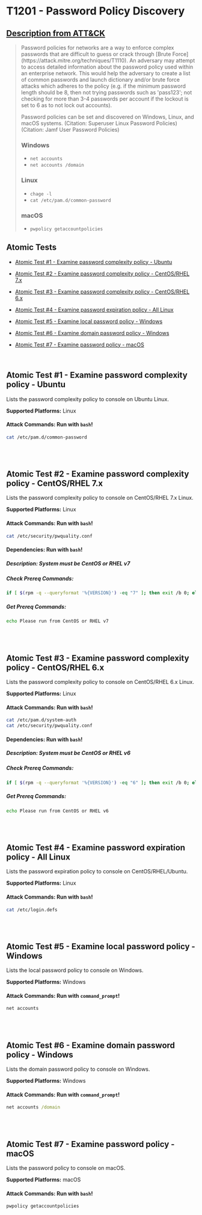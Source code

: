 # T1201 - Password Policy Discovery
## [Description from ATT&CK](https://attack.mitre.org/wiki/Technique/T1201)
<blockquote>Password policies for networks are a way to enforce complex passwords that are difficult to guess or crack through [Brute Force](https://attack.mitre.org/techniques/T1110). An adversary may attempt to access detailed information about the password policy used within an enterprise network. This would help the adversary to create a list of common passwords and launch dictionary and/or brute force attacks which adheres to the policy (e.g. if the minimum password length should be 8, then not trying passwords such as 'pass123'; not checking for more than 3-4 passwords per account if the lockout is set to 6 as to not lock out accounts).

Password policies can be set and discovered on Windows, Linux, and macOS systems. (Citation: Superuser Linux Password Policies) (Citation: Jamf User Password Policies)

### Windows
* <code>net accounts</code>
* <code>net accounts /domain</code>

### Linux
* <code>chage -l <username></code>
* <code>cat /etc/pam.d/common-password</code>

### macOS
* <code>pwpolicy getaccountpolicies</code></blockquote>

## Atomic Tests

- [Atomic Test #1 - Examine password complexity policy - Ubuntu](#atomic-test-1---examine-password-complexity-policy---ubuntu)

- [Atomic Test #2 - Examine password complexity policy - CentOS/RHEL 7.x](#atomic-test-2---examine-password-complexity-policy---centosrhel-7x)

- [Atomic Test #3 - Examine password complexity policy - CentOS/RHEL 6.x](#atomic-test-3---examine-password-complexity-policy---centosrhel-6x)

- [Atomic Test #4 - Examine password expiration policy - All Linux](#atomic-test-4---examine-password-expiration-policy---all-linux)

- [Atomic Test #5 - Examine local password policy - Windows](#atomic-test-5---examine-local-password-policy---windows)

- [Atomic Test #6 - Examine domain password policy - Windows](#atomic-test-6---examine-domain-password-policy---windows)

- [Atomic Test #7 - Examine password policy - macOS](#atomic-test-7---examine-password-policy---macos)


<br/>

## Atomic Test #1 - Examine password complexity policy - Ubuntu
Lists the password complexity policy to console on Ubuntu Linux.

**Supported Platforms:** Linux



#### Attack Commands: Run with `bash`! 


```bash
cat /etc/pam.d/common-password
```






<br/>
<br/>

## Atomic Test #2 - Examine password complexity policy - CentOS/RHEL 7.x
Lists the password complexity policy to console on CentOS/RHEL 7.x Linux.

**Supported Platforms:** Linux



#### Attack Commands: Run with `bash`! 


```bash
cat /etc/security/pwquality.conf
```




#### Dependencies:  Run with `bash`!
##### Description: System must be CentOS or RHEL v7
##### Check Prereq Commands:
```bash
if [ $(rpm -q --queryformat '%{VERSION}') -eq "7" ]; then exit /b 0; else exit /b 1; fi; 
```
##### Get Prereq Commands:
```bash
echo Please run from CentOS or RHEL v7
```




<br/>
<br/>

## Atomic Test #3 - Examine password complexity policy - CentOS/RHEL 6.x
Lists the password complexity policy to console on CentOS/RHEL 6.x Linux.

**Supported Platforms:** Linux



#### Attack Commands: Run with `bash`! 


```bash
cat /etc/pam.d/system-auth
cat /etc/security/pwquality.conf
```




#### Dependencies:  Run with `bash`!
##### Description: System must be CentOS or RHEL v6
##### Check Prereq Commands:
```bash
if [ $(rpm -q --queryformat '%{VERSION}') -eq "6" ]; then exit /b 0; else exit /b 1; fi; 
```
##### Get Prereq Commands:
```bash
echo Please run from CentOS or RHEL v6
```




<br/>
<br/>

## Atomic Test #4 - Examine password expiration policy - All Linux
Lists the password expiration policy to console on CentOS/RHEL/Ubuntu.

**Supported Platforms:** Linux



#### Attack Commands: Run with `bash`! 


```bash
cat /etc/login.defs
```






<br/>
<br/>

## Atomic Test #5 - Examine local password policy - Windows
Lists the local password policy to console on Windows.

**Supported Platforms:** Windows



#### Attack Commands: Run with `command_prompt`! 


```cmd
net accounts
```






<br/>
<br/>

## Atomic Test #6 - Examine domain password policy - Windows
Lists the domain password policy to console on Windows.

**Supported Platforms:** Windows



#### Attack Commands: Run with `command_prompt`! 


```cmd
net accounts /domain
```






<br/>
<br/>

## Atomic Test #7 - Examine password policy - macOS
Lists the password policy to console on macOS.

**Supported Platforms:** macOS



#### Attack Commands: Run with `bash`! 


```bash
pwpolicy getaccountpolicies
```






<br/>
